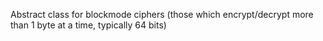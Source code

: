 Abstract class for blockmode ciphers (those which encrypt/decrypt more than 1 byte at a time, typically 64 bits)